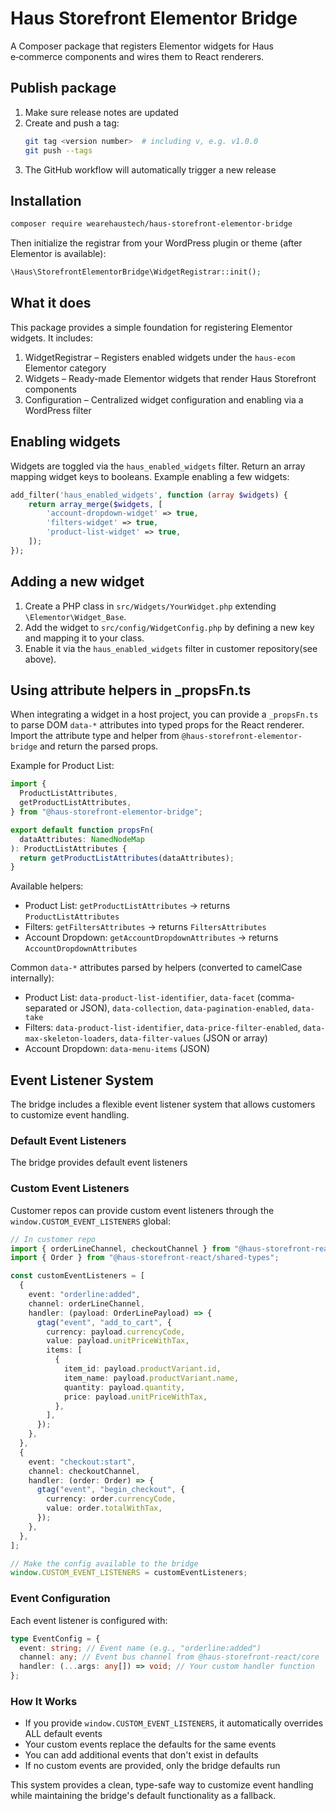 # Haus Storefront Elementor Bridge

A Composer package that registers Elementor widgets for Haus e‑commerce components and wires them to React renderers.

## Publish package

1. Make sure release notes are updated
2. Create and push a tag:
   ```bash
   git tag <version number>  # including v, e.g. v1.0.0
   git push --tags
   ```
3. The GitHub workflow will automatically trigger a new release

## Installation

```bash
composer require wearehaustech/haus-storefront-elementor-bridge
```

Then initialize the registrar from your WordPress plugin or theme (after Elementor is available):

```php
\Haus\StorefrontElementorBridge\WidgetRegistrar::init();
```

## What it does

This package provides a simple foundation for registering Elementor widgets. It includes:

1. WidgetRegistrar – Registers enabled widgets under the `haus-ecom` Elementor category
2. Widgets – Ready-made Elementor widgets that render Haus Storefront components
3. Configuration – Centralized widget configuration and enabling via a WordPress filter

## Enabling widgets

Widgets are toggled via the `haus_enabled_widgets` filter. Return an array mapping widget keys to booleans. Example enabling a few widgets:

```php
add_filter('haus_enabled_widgets', function (array $widgets) {
    return array_merge($widgets, [
        'account-dropdown-widget' => true,
        'filters-widget' => true,
        'product-list-widget' => true,
    ]);
});
```

## Adding a new widget

1. Create a PHP class in `src/Widgets/YourWidget.php` extending `\Elementor\Widget_Base`.
2. Add the widget to `src/config/WidgetConfig.php` by defining a new key and mapping it to your class.
3. Enable it via the `haus_enabled_widgets` filter in customer repository(see above).

## Using attribute helpers in \_propsFn.ts

When integrating a widget in a host project, you can provide a `_propsFn.ts` to parse DOM `data-*` attributes into typed props for the React renderer. Import the attribute type and helper from `@haus-storefront-elementor-bridge` and return the parsed props.

Example for Product List:

```ts
import {
  ProductListAttributes,
  getProductListAttributes,
} from "@haus-storefront-elementor-bridge";

export default function propsFn(
  dataAttributes: NamedNodeMap
): ProductListAttributes {
  return getProductListAttributes(dataAttributes);
}
```

Available helpers:

- Product List: `getProductListAttributes` → returns `ProductListAttributes`
- Filters: `getFiltersAttributes` → returns `FiltersAttributes`
- Account Dropdown: `getAccountDropdownAttributes` → returns `AccountDropdownAttributes`

Common `data-*` attributes parsed by helpers (converted to camelCase internally):

- Product List: `data-product-list-identifier`, `data-facet` (comma-separated or JSON), `data-collection`, `data-pagination-enabled`, `data-take`
- Filters: `data-product-list-identifier`, `data-price-filter-enabled`, `data-max-skeleton-loaders`, `data-filter-values` (JSON or array)
- Account Dropdown: `data-menu-items` (JSON)

## Event Listener System

The bridge includes a flexible event listener system that allows customers to customize event handling.

### Default Event Listeners

The bridge provides default event listeners

### Custom Event Listeners

Customer repos can provide custom event listeners through the `window.CUSTOM_EVENT_LISTENERS` global:

```typescript
// In customer repo
import { orderLineChannel, checkoutChannel } from "@haus-storefront-react/core";
import { Order } from "@haus-storefront-react/shared-types";

const customEventListeners = [
  {
    event: "orderline:added",
    channel: orderLineChannel,
    handler: (payload: OrderLinePayload) => {
      gtag("event", "add_to_cart", {
        currency: payload.currencyCode,
        value: payload.unitPriceWithTax,
        items: [
          {
            item_id: payload.productVariant.id,
            item_name: payload.productVariant.name,
            quantity: payload.quantity,
            price: payload.unitPriceWithTax,
          },
        ],
      });
    },
  },
  {
    event: "checkout:start",
    channel: checkoutChannel,
    handler: (order: Order) => {
      gtag("event", "begin_checkout", {
        currency: order.currencyCode,
        value: order.totalWithTax,
      });
    },
  },
];

// Make the config available to the bridge
window.CUSTOM_EVENT_LISTENERS = customEventListeners;
```

### Event Configuration

Each event listener is configured with:

```typescript
type EventConfig = {
  event: string; // Event name (e.g., "orderline:added")
  channel: any; // Event bus channel from @haus-storefront-react/core
  handler: (...args: any[]) => void; // Your custom handler function
};
```

### How It Works

- If you provide `window.CUSTOM_EVENT_LISTENERS`, it automatically overrides ALL default events
- Your custom events replace the defaults for the same events
- You can add additional events that don't exist in defaults
- If no custom events are provided, only the bridge defaults run

This system provides a clean, type-safe way to customize event handling while maintaining the bridge's default functionality as a fallback.
